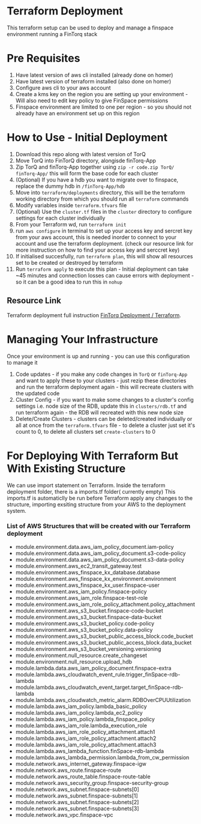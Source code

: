 # Terraform Deployment

This terraform setup can be used to deploy and manage a finspace environment running a FinTorq stack

# Pre Requisites

1. Have latest version of  aws cli installed (already done on homer)
2. Have latest version of terraform installed (also done on homer)
3. Configure aws cli to your aws account 
4. Create a kms key on the region you are setting up your environment - Will also need to edit key policy to give FinSpace permissions
5. Finspace environment are limited to one per region - so you should not already have an environment set up on this region

# How to Use - Initial Deployment

1. Download this repo along with latest version of TorQ
2. Move TorQ into FinTorQ directory, alongisde finTorq-App
3. Zip TorQ and finTorq-App together using `zip -r code.zip TorQ/ finTorq-App/` this will form the base code for each cluster
4. (Optional) If you have a hdb you want to migrate over to finspace, replace the dummy hdb in `/finTorq-App/hdb`
4. Move into `terraform/deployments` directory, this will be the terraform working directory from which you should run all `terraform` commands
5. Modify variables inside `terraform.tfvars` file
6. (Optional) Use the `cluster.tf` files in the `cluster` directory to configure settings for each cluster individually
7. From your Terraform wd, run `terraform init`
8. run `aws configure` in terminal to set up your access key and sercret key from your aws account, this is needed inorder to connect to your account and use the terraform deployment. (check our resource link for more instruction on how to find your access key and serccret key)
8. If initialised succesfully, run `terraform plan`, this will show all resources set to be created or destroyed by terraform
9. Run `terraform apply` to execute this plan - Initial deployment can take ~45 minutes and connection losses can cause errors with deployment - so it can be a good idea to run this in `nohup`

## Resource Link

Terraform deployment full instruction [FinTorq Deployment / Terraform](https://data-intellect.atlassian.net/wiki/spaces/TK/pages/238944400/FinTorq+Deployment+Terraform).
 
# Managing Your Infrastructure

Once your environment is up and running - you can use this configuration to manage it 

1. Code updates - if you make any code changes in `TorQ` or `finTorq-App` and want to apply these to your clusters - just rezip these directories and run the terraform deployment again - this will recreate clusters with the updated code
2. Cluster Config - if you want to make some changes to a cluster's config settings i.e. node size of the RDB, update this in `clusters/rdb.tf` and run terraform again - the RDB will recreated with this new node size
3. Delete/Create Clusters - clusters can be deleted/created individually or all at once from the `terraform.tfvars` file - to delete a cluster just set it's count to 0, to delete all clusters set `create-clusters` to 0  



# For Deploying With Terraform But With Existing Structure

 We can use import statement on Terraform. Inside the terraform deployment folder, there is a imports.tf folder( currently empty) This imports.tf is automaticlly be run before Terraform apply any changes to the structure, importing exsiting structure from your AWS to the deployment system.  

### List of AWS Structures that will be created with our Terraform deployment
* module.environment.data.aws_iam_policy_document.iam-policy
* module.environment.data.aws_iam_policy_document.s3-code-policy
* module.environment.data.aws_iam_policy_document.s3-data-policy
* module.environment.aws_ec2_transit_gateway.test
* module.environment.aws_finspace_kx_database.database
* module.environment.aws_finspace_kx_environment.environment
* module.environment.aws_finspace_kx_user.finspace-user
* module.environment.aws_iam_policy.finspace-policy
* module.environment.aws_iam_role.finspace-test-role
* module.environment.aws_iam_role_policy_attachment.policy_attachment
* module.environment.aws_s3_bucket.finspace-code-bucket
* module.environment.aws_s3_bucket.finspace-data-bucket
* module.environment.aws_s3_bucket_policy.code-policy
* module.environment.aws_s3_bucket_policy.data-policy
* module.environment.aws_s3_bucket_public_access_block.code_bucket
* module.environment.aws_s3_bucket_public_access_block.data_bucket
* module.environment.aws_s3_bucket_versioning.versioning
* module.environment.null_resource.create_changeset
* module.environment.null_resource.upload_hdb
* module.lambda.data.aws_iam_policy_document.finspace-extra
* module.lambda.aws_cloudwatch_event_rule.trigger_finSpace-rdb-lambda
* module.lambda.aws_cloudwatch_event_target.target_finSpace-rdb-lambda
* module.lambda.aws_cloudwatch_metric_alarm.RDBOverCPUUtilization
* module.lambda.aws_iam_policy.lambda_basic_policy
* module.lambda.aws_iam_policy.lambda_ec2_policy
* module.lambda.aws_iam_policy.lambda_finspace_policy
* module.lambda.aws_iam_role.lambda_execution_role
* module.lambda.aws_iam_role_policy_attachment.attach1
* module.lambda.aws_iam_role_policy_attachment.attach2
* module.lambda.aws_iam_role_policy_attachment.attach3
* module.lambda.aws_lambda_function.finSpace-rdb-lambda
* module.lambda.aws_lambda_permission.lambda_from_cw_permission
* module.network.aws_internet_gateway.finspace-igw
* module.network.aws_route.finspace-route
* module.network.aws_route_table.finspace-route-table
* module.network.aws_security_group.finspace-security-group
* module.network.aws_subnet.finspace-subnets[0]
* module.network.aws_subnet.finspace-subnets[1] 
* module.network.aws_subnet.finspace-subnets[2]
* module.network.aws_subnet.finspace-subnets[3] 
* module.network.aws_vpc.finspace-vpc